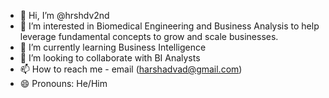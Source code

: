 - 👋 Hi, I’m @hrshdv2nd
- 👀 I’m interested in Biomedical Engineering and Business Analysis to help leverage fundamental concepts to grow and scale businesses.
- 🌱 I’m currently learning Business Intelligence
- 💞️ I’m looking to collaborate with BI Analysts
- 📫 How to reach me - email (harshadvad@gmail.com)
- 😄 Pronouns: He/Him

<!---
hrshdv2nd/hrshdv2nd is a ✨ special ✨ repository because its `README.md` (this file) appears on your GitHub profile.
You can click the Preview link to take a look at your changes.
--->
